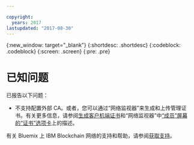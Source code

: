 ```yaml
---

copyright:
  years: 2017
lastupdated: "2017-08-30"
---
```


{:new_window: target="_blank"}
{:shortdesc: .shortdesc}
{:codeblock: .codeblock}
{:screen: .screen}
{:pre: .pre}


# 已知问题

已报告以下问题：
- 不支持配置外部 CA。或者，您可以通过“网络监视器”来生成和上传管理证书。有关更多信息，请参阅[生成客户机端证书](v10_application.html#generating-the-client-side-certificates)和“网络监视器”中[“成员”屏幕的“证书”选项卡](v10_dashboard.html#members)上的描述。

有关 Bluemix 上 IBM Blockchain 网络的支持和帮助，请参阅[获取支持](ibmblockchain_support.html)。
